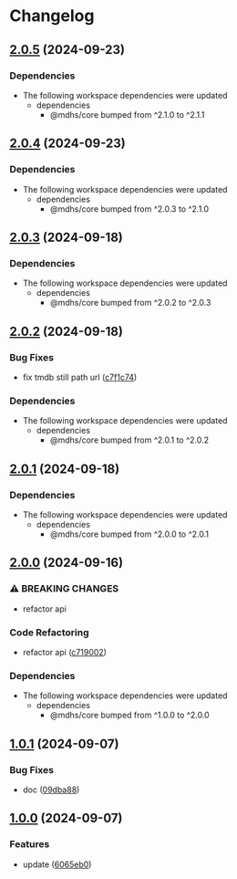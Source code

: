 # Changelog

## [2.0.5](https://github.com/joshuaavalon/mdhs/compare/tmdb-v2.0.4...tmdb-v2.0.5) (2024-09-23)


### Dependencies

* The following workspace dependencies were updated
  * dependencies
    * @mdhs/core bumped from ^2.1.0 to ^2.1.1

## [2.0.4](https://github.com/joshuaavalon/mdhs/compare/tmdb-v2.0.3...tmdb-v2.0.4) (2024-09-23)


### Dependencies

* The following workspace dependencies were updated
  * dependencies
    * @mdhs/core bumped from ^2.0.3 to ^2.1.0

## [2.0.3](https://github.com/joshuaavalon/mdhs/compare/tmdb-v2.0.2...tmdb-v2.0.3) (2024-09-18)


### Dependencies

* The following workspace dependencies were updated
  * dependencies
    * @mdhs/core bumped from ^2.0.2 to ^2.0.3

## [2.0.2](https://github.com/joshuaavalon/mdhs/compare/tmdb-v2.0.1...tmdb-v2.0.2) (2024-09-18)


### Bug Fixes

* fix tmdb still path url ([c7f1c74](https://github.com/joshuaavalon/mdhs/commit/c7f1c744745083e70a09ea9e8212cb5a5a289264))


### Dependencies

* The following workspace dependencies were updated
  * dependencies
    * @mdhs/core bumped from ^2.0.1 to ^2.0.2

## [2.0.1](https://github.com/joshuaavalon/mdhs/compare/tmdb-v2.0.0...tmdb-v2.0.1) (2024-09-18)


### Dependencies

* The following workspace dependencies were updated
  * dependencies
    * @mdhs/core bumped from ^2.0.0 to ^2.0.1

## [2.0.0](https://github.com/joshuaavalon/mdhs/compare/tmdb-v1.0.1...tmdb-v2.0.0) (2024-09-16)


### ⚠ BREAKING CHANGES

* refactor api

### Code Refactoring

* refactor api ([c719002](https://github.com/joshuaavalon/mdhs/commit/c719002c757848618de772dc71cc26d11b49c437))


### Dependencies

* The following workspace dependencies were updated
  * dependencies
    * @mdhs/core bumped from ^1.0.0 to ^2.0.0

## [1.0.1](https://github.com/joshuaavalon/mdhs/compare/tmdb-v1.0.0...tmdb-v1.0.1) (2024-09-07)


### Bug Fixes

* doc ([09dba88](https://github.com/joshuaavalon/mdhs/commit/09dba8810f632d2c32185536faa1fde698a2af27))

## [1.0.0](https://github.com/joshuaavalon/mdhs/compare/tmdb-v1.0.0...tmdb-v1.0.0) (2024-09-07)


### Features

* update ([6065eb0](https://github.com/joshuaavalon/mdhs/commit/6065eb061cddf0c761812d958bb15d8d518f91b7))
